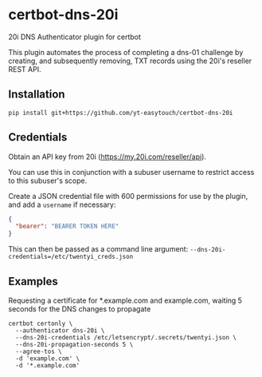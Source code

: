 # certbot-dns-20i

20i DNS Authenticator plugin for certbot

This plugin automates the process of completing a dns-01 challenge by creating, and subsequently removing, TXT records using the 20i's reseller REST API.

## Installation

```shell
pip install git+https://github.com/yt-easytouch/certbot-dns-20i
```

## Credentials

Obtain an API key from 20i (https://my.20i.com/reseller/api).

You can use this in conjunction with a subuser username to restrict access to this subuser's scope.

Create a JSON credential file with 600 permissions for use by the plugin, and add a `username` if necessary:
```json
{
  "bearer": "BEARER TOKEN HERE"
}
```

This can then be passed as a command line argument: `--dns-20i-credentials=/etc/twentyi_creds.json`

## Examples

Requesting a certificate for *.example.com and example.com, waiting 5 seconds for the DNS changes to propagate

```shell
certbot certonly \
  --authenticator dns-20i \
  --dns-20i-credentials /etc/letsencrypt/.secrets/twentyi.json \  
  --dns-20i-propagation-seconds 5 \
  --agree-tos \
  -d 'example.com' \
  -d '*.example.com'
```